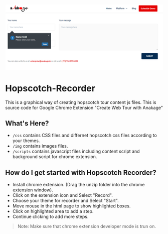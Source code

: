 ![Hopscotch-Recorder](/img/tour_demo.PNG)

# Hopscotch-Recorder
This is a graphical way of creating hopscotch tour content js files. This is source code for Google Chrome Extension "Create Web Tour with Anakage"

What's Here?
------------
- `/css` contains CSS files and differnet hopscotch css files according to your themes.
- `/img` contains images files.
- `/scripts` contains javascript files including content script and background script for chrome extension. 

How do I get started with Hopscotch Recorder?
--------------------------------------------
- Install chrome extension. (Drag the unzip folder into the chrome extension window).
- Click on the extension icon and Select "Record".
- Choose your theme for recorder and Select "Start".
- Move mouse in the html page to show highlighted boxes.
- Click on highlighted area to add a step.
- Continue clicking to add more steps.

> Note: Make sure that chrome extension developer mode is trun on.
